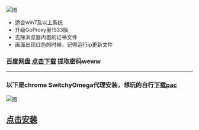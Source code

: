 ![图](https://github.com/gugejun/Picture/blob/master/timg.jpg?raw=true)

* 适合win7及以上系统
* 升级GoProxy至1533版
* 去除浏览器内置的证书文件
* 画面出现红色的时候，记得运行ip更新文件
> 
### 百度网盘  [点击下载](https://pan.baidu.com/s/1hrPq8Uo) 提取密码weww



***
### 以下是chrome  SwitchyOmega代理安装，想玩的自行[下载pac](https://github.com/gugejun/pac)

![图](https://raw.githubusercontent.com/gugejun/Picture/master/git.png)

## [点击安装](https://chrome.google.com/webstore/detail/proxy-switchyomega/padekgcemlokbadohgkifijomclgjgif)